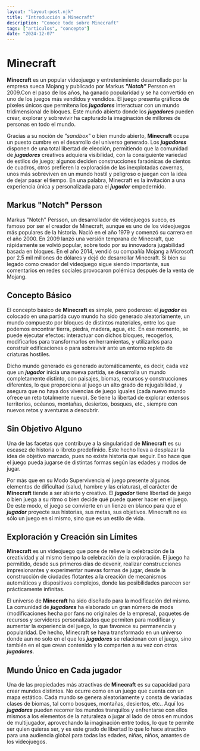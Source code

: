 ```yaml
---
layout: "layout-post.njk"
title: "Introducción a Minecraft"
description: "Conoce todo sobre Minecraft"
tags: ["articulos", "concepto"]
date: "2024-12-07"
---
```


# Minecraft

**Minecraft** es un popular videojuego y entretenimiento desarrollado por la empresa sueca Mojang y publicado por Markus ***"Notch"*** Persson en 2009.Con el paso de los años, ha ganado popularidad y se ha convertido en uno de los juegos más vendidos y vendidos. El juego presenta gráficos de píxeles únicos que permitena los ***jugadores*** interactuar con un mundo tridimensional de bloques. Este mundo abierto donde los ***jugadores*** pueden crear, explorar y sobrevivir ha capturado la imaginación de millones de personas en todo el mundo.

Gracias a su noción de *"sandbox"* o bien mundo abierto, **Minecraft** ocupa un puesto cumbre en el desarrollo del universo generado. Los ***jugadores*** disponen de una total libertad de elección, permitiendo que la comunidad de ***jugadores*** creativos adquiera visibilidad, con la consiguiente variedad de estilos de juego; algunos deciden construcciones faraónicas de cientos de cuadros, otros prefieren la exploración de las inexplotadas cavernas, unos más sobreviven en un mundo hostil y peligroso o juegan con la idea de dejar pasar el tiempo. En una palabra, Minecraft es la invitación a una experiencia única y personalizada para el ***jugador*** empedernido. 

## Markus "Notch" Persson

Markus "Notch" Persson, un desarrollador de videojuegos sueco, es famoso por ser el creador de Minecraft, aunque es uno de los videojuegos más populares de la historia. Nació en el año 1979 y comenzó su carrera en el año 2000. En 2009 lanzó una versión temprana de Minecraft, que rápidamente se volvió popular, sobre todo por su innovadora jugabilidad basada en bloques. En el año 2014, vendió su compañía Mojang a Microsoft por 2.5 mil millones de dólares y dejó de desarrollar Minecraft. Si bien su legado como creador del videojuego sigue siendo importante, sus comentarios en redes sociales provocaron polémica después de la venta de Mojang. 

## Concepto Básico

El concepto básico de **Minecraft** es simple, pero poderoso: el ***jugador*** es colocado en una partida cuyo mundo ha sido generado aleatoriamente, un mundo compuesto por bloques de distintos materiales, entre los que podemos encontrar tierra, piedra, madera, agua, etc. En ese momento, se puede ejecutar efectos: interactuar con dichos bloques, recogerlos, modificarlos para transformarlos en herramientas, y utilizarlos para construir edificaciones o para sobrevivir ante un entorno repleto de criaturas hostiles.

Dicho mundo generado es generado automáticamente, es decir, cada vez que un ***jugador*** inicia una nueva partida, se desarrolla un mundo completamente distinto, con paisajes, biomas, recursos y construcciones diferentes, lo que proporciona al juego un alto grado de rejugabilidad, y asegura que no haya dos vivencias de juego iguales (cada nuevo mundo ofrece un reto totalmente nuevo). Se tiene la libertad de explorar extensos territorios, océanos, montañas, desiertos, bosques, etc., siempre con nuevos retos y aventuras a descubrir. 

## Sin Objetivo Alguno

Una de las facetas que contribuye a la singularidad de **Minecraft** es su escasez de historia o libreto predefinido. Este hecho lleva a desplazar la idea de objetivo marcado, pues no existe historia que seguir. Eso hace que el juego pueda jugarse de distintas formas según las edades y modos de jugar. 

Por más que en su Modo Supervivencia el juego presente algunos elementos de dificultad (salud, hambre y las criaturas), el carácter de **Minecraft** tiende a ser abierto y creativo. El ***jugador*** tiene libertad de juego o bien juega a su ritmo o bien decide qué puede querer hacer en el juego. De este modo, el juego se convierte en un lienzo en blanco para que el ***jugador*** proyecte sus historias, sus metas, sus objetivos. Minecraft no es sólo un juego en sí mismo, sino que es un estilo de vida.

## Exploración y Creación sin Límites

**Minecraft** es un videojuego que pone de relieve la celebración de la creatividad y al mismo tiempo la celebración de la exploración. El juego ha permitido, desde sus primeros días de devenir, realizar construcciones impresionantes y experimentar nuevas formas de jugar, desde la construcción de ciudades flotantes a la creación de mecanismos automáticos y dispositivos complejos, donde las posibilidades parecen ser prácticamente infinitas. 

El universo de **Minecraft** ha sido diseñado para la modificación del mismo. La comunidad de ***jugadores*** ha elaborado un gran número de mods (modificaciones hecha por fans no originales de la empresa), paquetes de recursos y servidores personalizados que permiten para modificar y aumentar la experiencia del juego, lo que favorece su permanencia y popularidad. De hecho, Minecraft se haya transformado en un universo donde aun no solo en el que los ***jugadores*** se relacionan con el juego, sino también en el que crean contenido y lo comparten a su vez con otros ***jugadores***. 

## Mundo Único en Cada jugador

Una de las propiedades más atractivas de **Minecraft** es su capacidad para crear mundos distintos. No ocurre como en un juego que cuenta con un mapa estático. Cada mundo se genera aleatoriamente y consta de variadas clases de biomas, tal como bosques, montañas, desiertos, etc.. Aquí los ***jugadores*** pueden recorrer los mundos tranquilos y enfrentarse con ellos mismos a los elementos de la naturaleza o jugar al lado de otros en mundos de multijugador, aprovechando la imaginación entre todos, lo que te permite ser quien quieras ser, y es este grado de libertad lo que lo hace atractivo para una audiencia global para todas las edades, niñas, niños, amantes de los videojuegos.